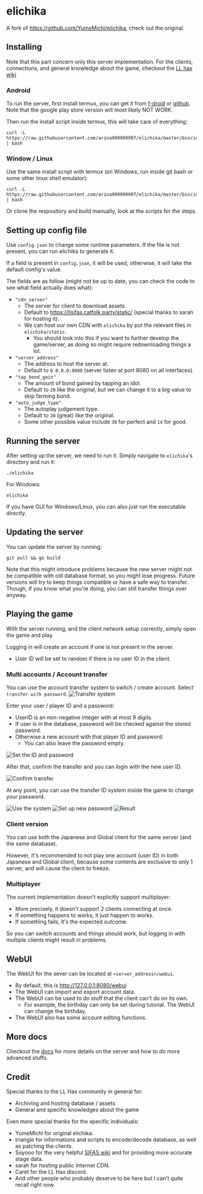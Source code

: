 # elichika
A fork of https://github.com/YumeMichi/elichika, check out the original.

## Installing
Note that this part concern only this server implementation. For the clients, connections, and general knowledge about the game, checkout the [LL hax wiki](https://carette.codeberg.page/ll-hax-docs/sifas/)

### Android
To run the server, first install termux, you can get it from [f-droid](https://f-droid.org/en/packages/com.termux/) or [github](https://github.com/termux/termux-app#github). Note that the google play store version will most likely NOT WORK.

Then run the install script inside termux, this will take care of everything:
```
curl -L https://raw.githubusercontent.com/arina999999997/elichika/master/bin/install.sh | bash
```
### Window / Linux
Use the same install script with termux (on Windows, run inside git bash or some other linux shell emulator):
```
curl -L https://raw.githubusercontent.com/arina999999997/elichika/master/bin/install.sh | bash
```

Or clone the respository and build manually, look at the scripts for the steps.

## Setting up config file
Use ``config.json`` to change some runtime parameters. If the file is not present, you can run elichika to generate it.

If a field is present in ``config.json``, it will be used, otherwise, it will take the default config's value.

The fields are as follow (might not be up to date, you can check the code to see what field actually does what):

- ``"cdn_server"`` 
    - The server for client to download assets.
    - Default to  https://llsifas.catfolk.party/static/ (special thanks to sarah for hosting it).
    - We can host our own CDN with `elichika` by put the relevant files in `elichika/static`.
        - You should look into this if you want to further develop the game/server, as doing so might require redownloading things a lot.
- ``"server_address"``
    - The address to host the server at.
    - Default to ``0.0.0.0:8080`` (server listen at port 8080 on all interfaces).
- ``"tap_bond_gain"``
    - The amount of bond gained by tapping an idol.
    - Default to `20` like the original, but we can change it to a big value to skip farming bond.
- ``"auto_judge_type"``
    - The autoplay judgement type.
    - Default to `20` (great) like the original.
    - Some other possible value include `30` for perfect and `14` for good.

## Running the server
After setting up the server, we need to run it. Simply navigate to `elichika`'s directory and run it:

```
./elichika
```

For Windows:
```
elichika
```

If you have GUI for Windows/Linux, you can also just run the executable directly.

## Updating the server
You can update the server by running:

```
git pull && go build
```

Note that this might introduce problems because the new server might not be compatible with old database format, so you might lose progress.
 Future versions will try to keep things compatible or have a safe way to transfer. Though, if you know what you're doing, you can still transfer things over anyway.

## Playing the game
With the server running, and the client network setup correctly, simply open the game and play.

Logging in will create an account if one is not present in the server.
- User ID will be set to random if there is no user ID in the client.

### Multi accounts / Account transfer
You can use the account transfer system to switch / create account. Select ``transfer with password``. 
![Transfer system](docs/images/transfer_1.png)

Enter your user / player ID and a password:
- UserID is an non-negative integer with at most 9 digits.
- If user is in the database, password will be checked against the stored password.
- Otherwise a new account with that player ID and password.
    - You can also leave the password empty.

![Set the ID and password](docs/images/transfer_2.png)

After that, confirm the transfer and you can login with the new user ID.

![Confirm transfer](docs/images/transfer_3.png)

At any point, you can use the transfer ID system inside the game to change your password.

![Use the system](docs/images/transfer_4.png)
![Set up new password](docs/images/transfer_5.png)
![Result](docs/images/transfer_6.png)

### Client version
You can use both the Japanese and Global client for the same server (and the same database).

However, it's recommended to not play one account (user ID) in both Japanese and Global client, because some contents are exclusive to only 1 server, and will cause the client to freeze.

### Multiplayer
The current implementation doesn't explicitly support multiplayer:

- More precisely, it doesn't support 2 clients connecting at once.
- If something happens to works, it just happen to works.
- If something fails, it's the expected outcome.

So you can switch accounts and things should work, but logging in with multiple clients might result in problems.

## WebUI
The WebUI for the sever can be located at `<server_address>/webui`.
- By default, this is http://127.0.0.1:8080/webui
- The WebUI can import and export account data.
- The WebUI can be used to do stuff that the client can't do on its own.
    - For example, the birthday can only be set during tutorial. The WebUI can change the birthday.
- The WebUI also has some account editing functions.


## More docs
Checkout the [docs](https://github.com/arina999999997/elichika/tree/master/docs) for more details on the server and how to do more advanced stuffs. 

## Credit
Special thanks to the LL Hax community in general for:

- Archiving and hosting database / assets
- General and specific knowledges about the game

Even more special thanks for the specific individuals:

- YumeMichi for original elichika.
- triangle for informations and scripts to encode/decode database, as well as patching the clients.
- Suyooo for the very helpful [SIFAS wiki](https://suyo.be/sifas/wiki/) and for providing more accurate stage data.
- sarah for hosting public Internet CDN.
- Caret for the LL Hax discord.
- And other people who probably deserve to be here but I can't quite recall right now.
